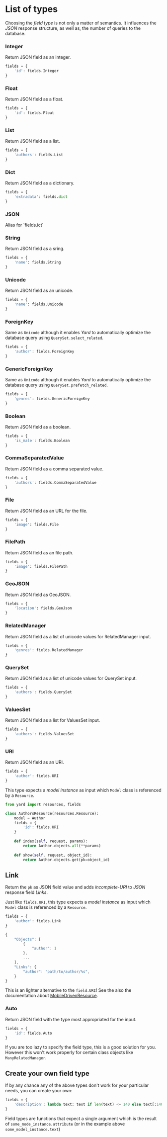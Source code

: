 # List of types

Choosing the *field type* is not only a matter of semantics. It influences the *JSON* response structure, as well as, the number of queries to the database.

### Integer

Return JSON field as an integer.
```python
fields = {
    'id': fields.Integer
}
```

### Float

Return JSON field as a float.
```python
fields = {
    'id': fields.Float
}
```
### List
    
Return JSON field as a list.

```python
fields = {
    'authors': fields.List
}    
```

### Dict

Return JSON field as a dictionary.

```python
fields = {
    'extradata': fields.dict
}
```

### JSON

Alias for ´fields.ict´

### String
   
Return JSON field as a sring.

```python
fields = {
    'name': fields.String
}
``` 
 
### Unicode

Return JSON field as an unicode.

```python
fields = {
    'name': fields.Unicode
}
```

### ForeignKey
   
Same as `Unicode` although it enables *Yard* to automatically optimize the database query using `QuerySet.select_related`.

```python
fields = {
    'author': fields.ForeignKey
}
```

### GenericForeignKey
   
Same as `Unicode` although it enables *Yard* to automatically optimize the database query using `QuerySet.prefetch_related`.

```python
fields = {
    'genres': fields.GenericForeignKey
}
```
   
### Boolean

Return JSON field as a boolean.

```python
fields = {
    'is_male': fields.Boolean
}
```
       
### CommaSeparatedValue

Return JSON field as a comma separated value.

```python
fields = {
    'authors': fields.CommaSeparatedValue
}
```

### File

Return JSON field as an URL for the file.

```python
fields = {
    'image': fields.File
}
```

### FilePath

Return JSON field as an file path.

```python
fields = {
    'image': fields.FilePath
}
```

### GeoJSON

Return JSON field as GeoJSON.

```python
fields = {
    'location': fields.GeoJson
}
```

### RelatedManager

Return JSON field as a list of unicode values for RelatedManager input.

```python
fields = {
    'genres': fields.RelatedManager
}
```

### QuerySet

Return JSON field as a list of unicode values for QuerySet input.

```python
fields = {
    'authors': fields.QuerySet
}
```

### ValuesSet

Return JSON field as a list for ValuesSet input.

```python
fields = {
    'authors': fields.ValuesSet
}
```

### URI

Return JSON field as an URI.

```python
fields = {
    'author': fields.URI
}
```    
    
This type expects a *model instance* as input which `Model` class is referenced by a `Resource`.

```python
from yard import resources, fields

class AuthorsResource(resources.Resource):    
    model = Author
    fields = {
        'id': fields.URI
    }
    
    def index(self, request, params):
        return Author.objects.all(**params)
        
    def show(self, request, object_id):
        return Author.objects.get(pk=object_id)
```

## Link

Return the `pk` as JSON field value and adds *incomplete-URI* to *JSON* response field *Links*. 

Just like `fields.URI`, this type expects a *model instance* as input which `Model` class is referenced by a `Resource`.

```python
fields = {
    'author': fields.Link
}
```

```javascript
{
    "Objects": [
        {
            "author": 1
        }, 
        ...
    ], 
    "Links": {
        "author": "path/to/author/%s",
    }
}
```

This is an lighter alternative to the `field.URI`! See the also the documentation about [MobileDrivenResource](resource_types.md).


### Auto

Return JSON field with the type most appropriated for the input.

```python
fields = {
    'id': fields.Auto
}
```

If you are too lazy to specify the field type, this is a good solution for you. However this won't work properly for certain class objects like `ManyRelatedManager`.


## Create your own field type

If by any chance any of the above types don't work for your particular needs, you can create your own:

```python
fields = {
    'description': lambda text: text if len(text) <= 140 else text[:140]+"..."
}
```

Field types are functions that expect a single argument which is the result of `some_mode_instance.attribute` (or in the example above `some_model_instance.text`)
